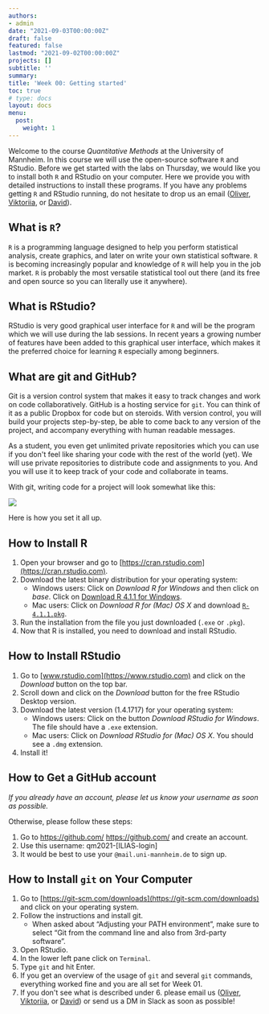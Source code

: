 ```yaml
---
authors:
- admin
date: "2021-09-03T00:00:00Z"
draft: false
featured: false
lastmod: "2021-09-02T00:00:00Z"
projects: []
subtitle: ''
summary: 
title: 'Week 00: Getting started'
toc: true
# type: docs
layout: docs
menu:
  post:
    weight: 1
---
```


Welcome to the course *Quantitative Methods* at the University of Mannheim. In this course we will use the open-source software `R` and RStudio. Before we get started with the labs on Thursday, we would like you to install both `R` and RStudio on your computer. Here we provide you with detailed instructions to install these programs. If you have any problems getting `R` and RStudio running, do not hesitate to drop us an email ([Oliver](mailto:orittman@uni-mannheim.de), [Viktoriia](mailto:semenova@uni-mannheim.de), or [David](mailto:david.martin.grundmanns@gess.uni-mannheim.de)).


## What is `R`?

`R` is a programming language designed to help you perform statistical analysis, create graphics, and later on write your own statistical software. `R` is becoming increasingly popular and knowledge of `R` will help you in the job market. `R` is probably the most versatile statistical tool out there (and its free and open source so you can literally use it anywhere).

## What is RStudio?

RStudio is very good graphical user interface for `R` and will be the program which we will use during the lab sessions. In recent years a growing number of features have been added to this graphical user interface, which makes it the preferred choice for learning `R` especially among beginners.

## What are git and GitHub?

Git is a version control system that makes it easy to track changes and work on code collaboratively. GitHub is a hosting service for `git`. You can think of it as a public Dropbox for code but on steroids. With version control, you will build your projects step-by-step, be able to come back to any version of the project, and accompany everything with human readable messages. 

As a student, you even get unlimited private repositories which you can use if you don't feel like sharing your code with the rest of the world (yet). We will use private repositories to distribute code and assignments to you. And you will use it to keep track of your code and collaborate in teams. 

With git, writing code for a project will look somewhat like this:

![](/img/lego-steps-commit-messages.png)

Here is how you set it all up.

## How to Install R

1. Open your browser and go to [https://cran.rstudio.com](https://cran.rstudio.com).
2. Download the latest binary distribution for your operating system:
    - <i class="fab fa-windows"></i> Windows users: Click on *Download R for Windows* and then click on *base*. Click on [Download R 4.1.1 for Windows](https://cran.rstudio.com/bin/windows/base/R-4.1.1-win.exe).
    - <i class="fab fa-apple"></i> Mac users: Click on *Download R for (Mac) OS X* and download [`R-4.1.1.pkg`](https://cran.rstudio.com/bin/macosx/base/R-4.1.1.pkg).
3. Run the installation from the file you just downloaded (`.exe` or `.pkg`).
4. Now that R is installed, you need to download and install RStudio.

## How to Install RStudio

1. Go to [www.rstudio.com](https://www.rstudio.com) and click on the *Download* button on the top bar.
2. Scroll down and click on the *Download* button for the free RStudio Desktop version.
3. Download the latest version (1.4.1717) for your operating system:
    - <i class="fab fa-windows"></i> Windows users: Click on the button *Download RStudio for Windows*. The file should have a  <code>.exe</code> extension. 
    - <i class="fab fa-apple"></i> Mac users: Click on *Download RStudio for (Mac) OS X*. You should see a <code>.dmg</code> extension.
4. Install it!    


## How to Get a GitHub account

*If you already have an account, please let us know your username as soon as possible.*

Otherwise, please follow these steps:

1. Go to https://github.com/ <https://github.com/> and create an account.
2. Use this username: qm2021-[ILIAS-login]
3. It would be best to use your `@mail.uni-mannheim.de` to sign up.

## How to Install `git` on Your Computer

1. Go to [https://git-scm.com/downloads](https://git-scm.com/downloads) and click on your operating system.
2. Follow the instructions and install git. 
    - When asked about “Adjusting your PATH environment”, make sure to select “Git from the command line and also from 3rd-party software”.
3. Open RStudio.
4. In the lower left pane click on `Terminal`.
5. Type `git` and hit Enter.
6. If you get an overview of the usage of `git` and several `git` commands, everything worked fine and you are all set for Week 01. 
7. If you don't see what is described under 6. please email us ([Oliver](mailto:orittman@uni-mannheim.de), [Viktoriia](mailto:semenova@uni-mannheim.de), or [David](mailto:david.martin.grundmanns@gess.uni-mannheim.de)) or send us a DM in Slack as soon as possible!





